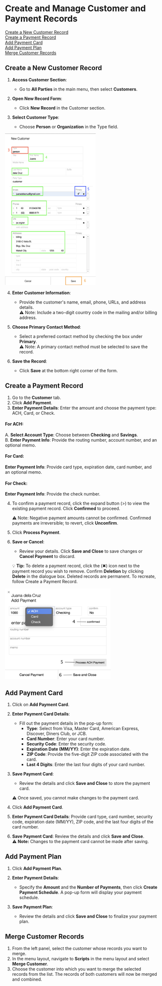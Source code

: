 
# Create and Manage Customer and Payment Records

[Create a New Customer Record](#create-a-new-customer-record) <br>
[Create a Payment Record](#create-a-payment-record) <br>
[Add Payment Card](#add-payment-card) <br>
[Add Payment Plan](#add-payment-plan) <br>
[Merge Customer Records](#merge-customer-records) <br>
## Create a New Customer Record

1. **Access Customer Section**:
    
    - Go to **All Parties** in the main menu, then select **Customers**.
2. **Open New Record Form**:
    
    - Click **New Record** in the Customer section.
3. **Select Customer Type**:
    
    - Choose **Person** or **Organization** in the Type field. 

<img src="https://github.com/Fx-Professional-Services/HorizonDocs/blob/sales_order/Horizon%20User%20Guide/00%20Assets/13_create_a_new_customer_record.png" width="300" height="500">

4. **Enter Customer Information**:
    
    - Provide the customer's name, email, phone, URLs, and address details. <br>
		⚠️ Note: Include a two-digit country code in the mailing and/or billing address.
5. **Choose Primary Contact Method**:
    
    - Select a preferred contact method by checking the box under **Primary**. <br>
     ⚠️ Note: A primary contact method must be selected to save the record.
6. **Save the Record**:
    
    - Click **Save** at the bottom right corner of the form.

## Create a Payment Record

1. Go to the **Customer** tab.
2. Click **Add Payment**.
3. **Enter Payment Details**: Enter the amount and choose the payment type: ACH, Card, or Check.

#### For ACH:

A. **Select Account Type**: Choose between **Checking** and **Savings**. <br>
B. **Enter Payment Info**: Provide the routing number, account number, and an optional memo. <br>
#### For Card:

**Enter Payment Info**: Provide card type, expiration date, card number, and an optional memo. <br>
#### For Check:

**Enter Payment Info**: Provide the check number. <br>

4. To confirm a payment record, click the expand button (>) to view the existing payment record. Click **Confirmed** to proceed.

	⚠️ Note: Negative payment amounts cannot be confirmed. Confirmed payments are irreversible; to revert, click **Unconfirm**.

5.  Click **Process Payment**.

6. **Save or Cancel**:
    
    - Review your details. Click **Save and Close** to save changes or **Cancel Payment** to discard.

	💡 **Tip:** To delete a payment record, click the (✖︎) icon next to the payment record you wish to remove. Confirm **Deletion** by clicking **Delete** in the dialogue box. Deleted records are permanent. To recreate, follow Create a Payment Record.

<img src="https://github.com/Fx-Professional-Services/HorizonDocs/blob/sales_order/Horizon%20User%20Guide/00%20Assets/14_confirm_process_save_add_payment.png" width="350" height="300">

## Add Payment Card

1. Click on **Add Payment Card**.
2. **Enter Payment Card Details**:
    - Fill out the payment details in the pop-up form:
        - **Type**: Select from Visa, Master Card, American Express, Discover, Diners Club, or JCB.
        - **Card Number**: Enter your card number.
        - **Security Code**: Enter the security code.
        - **Expiration Date (MM/YY)**: Enter the expiration date.
        - **ZIP Code**: Provide the five-digit ZIP code associated with the card.
        - **Last 4 Digits**: Enter the last four digits of your card number.
3. **Save Payment Card**:
    
    - Review the details and click **Save and Close** to store the payment card.

	⚠️ Once saved, you cannot make changes to the payment card.

1. Click **Add Payment Card**. <br>
2. **Enter Payment Card Details**: Provide card type, card number, security code, expiration date (MM/YY), ZIP code, and the last four digits of the card number. <br>
3. **Save Payment Card**: Review the details and click **Save and Close**. <br>
    ⚠️ **Note:**  Changes to the payment card cannot be made after saving.

## Add Payment Plan

1. Click **Add Payment Plan**. <br>
2. **Enter Payment Details**:
    
    - Specify the **Amount** and the **Number of Payments**, then click **Create Payment Schedule**. A pop-up form will display your payment schedule. <br>
3. **Save Payment Plan**:
    
    - Review the details and click **Save and Close** to finalize your payment plan.

## Merge Customer Records

1. From the left panel, select the customer whose records you want to merge.
2. In the menu layout, navigate to **Scripts** in the menu layout and select **Merge Customer**.
3. Choose the customer into which you want to merge the selected records from the list. The records of both customers will now be merged and combined.
